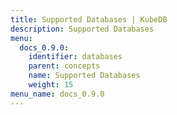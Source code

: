 ```yaml
---
title: Supported Databases | KubeDB
description: Supported Databases
menu:
  docs_0.9.0:
    identifier: databases
    parent: concepts
    name: Supported Databases
    weight: 15
menu_name: docs_0.9.0
---
```

